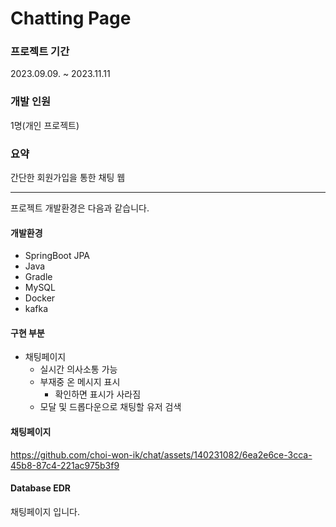 # Chatting Page

### 프로젝트 기간
2023.09.09. ~ 2023.11.11
### 개발 인원
1명(개인 프로젝트)

### 요약

간단한 회원가입을 통한 채팅 웹

* * * 

프로젝트 개발환경은 다음과 같습니다.

#### 개발환경
* SpringBoot JPA
* Java
* Gradle
* MySQL
* Docker
* kafka


#### 구현 부분
* 채팅페이지
    - 실시간 의사소통 가능
    - 부재중 온 메시지 표시
        + 확인하면 표시가 사라짐
    - 모달 및 드롭다운으로 채팅할 유저 검색

#### 채팅페이지

https://github.com/choi-won-ik/chat/assets/140231082/6ea2e6ce-3cca-45b8-87c4-221ac975b3f9


#### Database EDR















채팅페이지 입니다.
